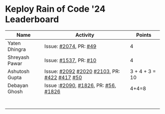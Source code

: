 # Keploy Rain of Code '24 Leaderboard

| Name            | Activity                                                                                                          | Points |
| --------------- | ----------------------------------------------------------------------------------------------------------------- | ------ |
| Yaten Dhingra                | Issue: [#2074](https://github.com/keploy/keploy/issues/2074), PR: [#49](https://github.com/keploy/website/pull/49) |    4    |
| Shreyash Pawar  | Issue: [#1537](https://github.com/keploy/keploy/issues/1537), PR: [#10](https://github.com/keploy/writers-program/pull/10) | 4 |
| Ashutosh Gupta                | Issue: [#2092](https://github.com/keploy/keploy/issues/2092) [#2020](https://github.com/keploy/keploy/issues/2020) [#2103](https://github.com/keploy/keploy/issues/2103), PR: [#422](https://github.com/keploy/docs/pull/422) [#417](https://github.com/keploy/docs/pull/417) [#50](https://github.com/keploy/blog-website/pull/50) |    3 + 4 + 3 = 10    |
|Debayan Ghosh    |Issue :[#2090](https://github.com/keploy/keploy/issues/2090), [#1826](https://github.com/keploy/keploy/issues/1826), PR: [#56](https://github.com/keploy/website/pull/56), [#1826](https://github.com/keploy/keploy/issues/1826) | 4+4=8  |
|                 |                                                                                                                   |        |
|                 |                                                                                                                   |        |
|                 |                                                                                                                   |        |
|                 |                                                                                                                   |        |
|                 |                                                                                                                   |        |
|                 |                                                                                                                   |        |
|                 |                                                                                                                   |        |
